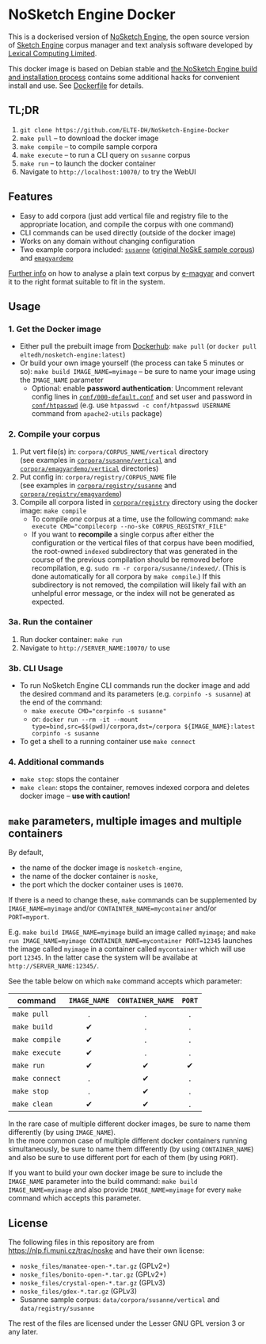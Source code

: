 # NoSketch Engine Docker

This is a dockerised version of [NoSketch Engine](https://nlp.fi.muni.cz/trac/noske), the open source version of [Sketch Engine](https://www.sketchengine.eu/) corpus manager and text analysis software developed by [Lexical Computing Limited](https://www.lexicalcomputing.com/).

This docker image is based on Debian stable and [the NoSketch Engine build and installation process](https://nlp.fi.muni.cz/trac/noske#Buildandinstallation) contains some additional hacks for convenient install and use.
See [Dockerfile](Dockerfile) for details.

## TL;DR

 1. `git clone https://github.com/ELTE-DH/NoSketch-Engine-Docker`
 2. `make pull` – to download the docker image
 3. `make compile` – to compile sample corpora
 4. `make execute` – to run a CLI query on `susanne` corpus
 5. `make run` – to launch the docker container 
 6. Navigate to `http://localhost:10070/` to try the WebUI

## Features

- Easy to add corpora (just add vertical file and registry file to the appropriate location, and compile the corpus with one command)
- CLI commands can be used directly (outside of the docker image)
- Works on any domain without changing configuration
- Two example corpora included: [`susanne`](corpora/susanne) ([original NoSkE sample corpus](https://corpora.fi.muni.cz/noske/current/src/susanne-example-source.tar.bz2)) and [`emagyardemo`](corpora/emagyardemo)

[Further info](corpora/emagyardemo/vertical/README.md) on how to analyse a plain text corpus by [e-magyar](https://github.com/nytud/emtsv) and convert it to the right format suitable to fit in the system.

## Usage

### 1. Get the Docker image

- Either pull the prebuilt image from [Dockerhub](https://hub.docker.com/r/eltedh/nosketch-engine): `make pull` (or `docker pull eltedh/nosketch-engine:latest`)
- Or build your own image yourself (the process can take 5 minutes or so): `make build IMAGE_NAME=myimage` – be sure to name your image using the `IMAGE_NAME` parameter
    - Optional: enable __password authentication__: Uncomment relevant config lines in [`conf/000-default.conf`](conf/000-default.conf) and set user and password in [`conf/htpasswd`](conf/htpasswd) (e.g. use `htpasswd -c conf/htpasswd USERNAME` command from `apache2-utils` package)

### 2. Compile your corpus

1. Put vert file(s) in: `corpora/CORPUS_NAME/vertical` directory\
(see examples in [`corpora/susanne/vertical`](corpora/susanne/vertical) and [`corpora/emagyardemo/vertical`](corpora/emagyardemo/vertical) directories)
2. Put config in: `corpora/registry/CORPUS_NAME` file\
(see examples in [`corpora/registry/susanne`](corpora/registry/susanne) and [`corpora/registry/emagyardemo`](corpora/registry/emagyardemo))
3. Compile all corpora listed in [`corpora/registry`](corpora/registry) directory using the docker image: `make compile`
    - To compile _one_ corpus at a time, use the following command: `make execute CMD="compilecorp --no-ske CORPUS_REGISTRY_FILE"`
    - If you want to __recompile__ a single corpus after either the configuration or the vertical files of that corpus have been modified, the root-owned `indexed` subdirectory that was generated in the course of the previous compilation should be removed before recompilation, e.g. `sudo rm -r corpora/susanne/indexed/`. (This is done automatically for all corpora by `make compile`.) If this subdirectory is not removed, the compilation will likely fail with an unhelpful error message, or the index will not be generated as expected.

### 3a. Run the container

1. Run docker container: `make run`
2. Navigate to `http://SERVER_NAME:10070/` to use

### 3b. CLI Usage

- To run NoSketch Engine CLI commands run the docker image and add the desired command and its parameters (e.g. `corpinfo -s susanne`) at the end of the command:
    - `make execute CMD="corpinfo -s susanne"`
    - or: `docker run --rm -it --mount type=bind,src=$$(pwd)/corpora,dst=/corpora ${IMAGE_NAME}:latest corpinfo -s susanne`
- To get a shell to a running container use `make connect`

### 4. Additional commands

- `make stop`: stops the container
- `make clean`: stops the container, removes indexed corpora and deletes docker image – __use with caution!__

## `make` parameters, multiple images and multiple containers

By default,
 * the name of the docker image is `nosketch-engine`,
 * the name of the docker container is `noske`,
 * the port which the docker container uses is `10070`.

If there is a need to change these, `make` commands can be supplemented
by `IMAGE_NAME=myimage` and/or `CONTAINTER_NAME=mycontainer` and/or `PORT=myport`.

E.g. `make build IMAGE_NAME=myimage` build an image called `myimage`; and
`make run IMAGE_NAME=myimage CONTAINER_NAME=mycontainer PORT=12345` launches the image called `myimage` in a container called `mycontainer` which will use port `12345`.
In the latter case the system will be availabe at `http://SERVER_NAME:12345/`.

See the table below on which `make` command accepts which parameter:

|command|`IMAGE_NAME`|`CONTAINER_NAME`|`PORT`|
|---|:-:|:-:|:-:|
|`make pull`|.|.|.|
|`make build`|✔|.|.|
|`make compile`|✔|.|.|
|`make execute`|✔|.|.|
|`make run`|✔|✔|✔|
|`make connect`|.|✔|.|
|`make stop`|.|✔|.|
|`make clean`|✔|✔|.|

In the rare case of multiple different docker images, be sure to name them differently (by using `IMAGE_NAME`).\
In the more common case of multiple different docker containers running simultaneously,
be sure to name them differently (by using `CONTAINER_NAME`) and also be sure to use different port for each of them (by using `PORT`).

If you want to build your own docker image be sure to include the `IMAGE_NAME` parameter into the build command: `make build IMAGE_NAME=myimage` and also provide `IMAGE_NAME=myimage` for every `make` command which accepts this parameter.

## License

The following files in this repository are from https://nlp.fi.muni.cz/trac/noske and have their own license:
- `noske_files/manatee-open-*.tar.gz` (GPLv2+)
- `noske_files/bonito-open-*.tar.gz` (GPLv2+)
- `noske_files/crystal-open-*.tar.gz` (GPLv3)
- `noske_files/gdex-*.tar.gz` (GPLv3)
- Susanne sample corpus: `data/corpora/susanne/vertical` and `data/registry/susanne`

The rest of the files are licensed under the Lesser GNU GPL version 3 or any later.
